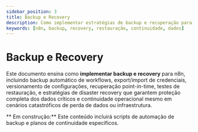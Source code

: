 ```yaml
---
sidebar_position: 3
title: Backup e Recovery
description: Como implementar estratégias de backup e recuperação para n8n
keywords: [n8n, backup, recovery, restauração, continuidade, dados]
---
```


# Backup e Recovery

Este documento ensina como **implementar backup e recovery** para n8n, incluindo backup automático de workflows, export/import de credenciais, versionamento de configurações, recuperação point-in-time, testes de restauração, e estratégias de disaster recovery que garantem proteção completa dos dados críticos e continuidade operacional mesmo em cenários catastróficos de perda de dados ou infraestrutura.

** Em construção:** Este conteúdo incluirá scripts de automação de backup e planos de continuidade específicos.
